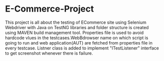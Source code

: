 # E-Commerce-Project
This project is all about the testing of ECommerce site using Selenium Webdriver with Java on TestNG libraries and 
folder structure is created using MAVEN build management tool.
Properties file is used to avoid hardcode vlues in the testcases.WebBdrowser name on which script is going to run
and web application(AUT) are fetched from properties file in every testcase.
Listner class is added to implement "ITestListener" interface to get screenshot whenever there is failure.
